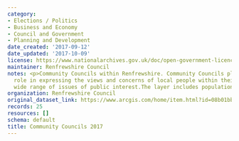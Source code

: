 ```yaml
---
category:
- Elections / Politics
- Business and Economy
- Council and Government
- Planning and Development
date_created: '2017-09-12'
date_updated: '2017-10-09'
license: https://www.nationalarchives.gov.uk/doc/open-government-licence/version/3/
maintainer: Renfrewshire Council
notes: <p>Community Councils within Renfrewshire. Community Councils play an active
  role in expressing the views and concerns of local people within their area on a
  wide range of issues of public interest.The layer includes population figures. </p>
organization: Renfrewshire Council
original_dataset_link: https://www.arcgis.com/home/item.html?id=08b01bbb82314f15a0c921213aaf241a
records: 25
resources: []
schema: default
title: Community Councils 2017
---
```

